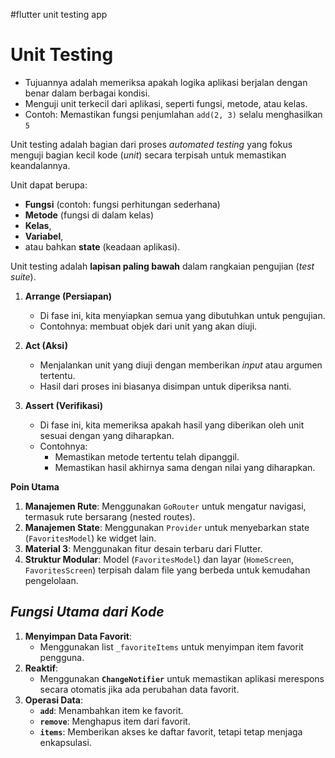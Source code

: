 #flutter unit testing app



# Unit Testing
-   Tujuannya adalah memeriksa apakah logika aplikasi berjalan dengan benar dalam berbagai kondisi.
-   Menguji unit terkecil dari aplikasi, seperti fungsi, metode, atau kelas.
-   Contoh: Memastikan fungsi penjumlahan `add(2, 3)` selalu menghasilkan `5`

Unit testing adalah bagian dari proses _automated testing_ yang fokus menguji bagian kecil kode (_unit_) secara terpisah untuk memastikan keandalannya.

Unit dapat berupa:

-   **Fungsi** (contoh: fungsi perhitungan sederhana)
-   **Metode** (fungsi di dalam kelas)
-   **Kelas**,
-   **Variabel**,
-   atau bahkan **state** (keadaan aplikasi).

Unit testing adalah **lapisan paling bawah** dalam rangkaian pengujian (_test suite_). 

1.  **Arrange (Persiapan)**
    -   Di fase ini, kita menyiapkan semua yang dibutuhkan untuk pengujian.
    -   Contohnya: membuat objek dari unit yang akan diuji.

2.  **Act (Aksi)**
    -   Menjalankan unit yang diuji dengan memberikan _input_ atau argumen tertentu.
    -   Hasil dari proses ini biasanya disimpan untuk diperiksa nanti.
3.  **Assert (Verifikasi)**
    -   Di fase ini, kita memeriksa apakah hasil yang diberikan oleh unit sesuai dengan yang diharapkan.
    -   Contohnya:
        -   Memastikan metode tertentu telah dipanggil.
        -   Memastikan hasil akhirnya sama dengan nilai yang diharapkan.

**Poin Utama**

1.  **Manajemen Rute**: Menggunakan `GoRouter` untuk mengatur navigasi, termasuk rute bersarang (nested routes).
2.  **Manajemen State**: Menggunakan `Provider` untuk menyebarkan state (`FavoritesModel`) ke widget lain.
3.  **Material 3**: Menggunakan fitur desain terbaru dari Flutter.
4.  **Struktur Modular**: Model (`FavoritesModel`) dan layar (`HomeScreen`, `FavoritesScreen`) terpisah dalam file yang berbeda untuk kemudahan pengelolaan.




## *Fungsi Utama dari Kode*

1.  **Menyimpan Data Favorit**:
    -   Menggunakan list `_favoriteItems` untuk menyimpan item favorit pengguna.
2.  **Reaktif**:
    -   Menggunakan **`ChangeNotifier`** untuk memastikan aplikasi merespons secara otomatis jika ada perubahan data favorit.
3.  **Operasi Data**:
    -   **`add`**: Menambahkan item ke favorit.
    -   **`remove`**: Menghapus item dari favorit.
    -   **`items`**: Memberikan akses ke daftar favorit, tetapi tetap menjaga enkapsulasi.